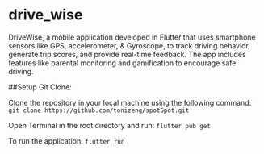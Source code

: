 # drive_wise
DriveWise, a mobile application developed in Flutter that uses smartphone sensors like GPS, accelerometer, & Gyroscope, to track driving behavior, generate trip scores, and provide real-time feedback. The app includes features like parental monitoring and gamification to encourage safe driving.


##Setup
Git Clone:

Clone the repository in your local machine using the following command:
```git clone https://github.com/tonizeng/spotSpot.git```

Open Terminal in the root directory and run:
```flutter pub get```

To run the application:
```flutter run```
